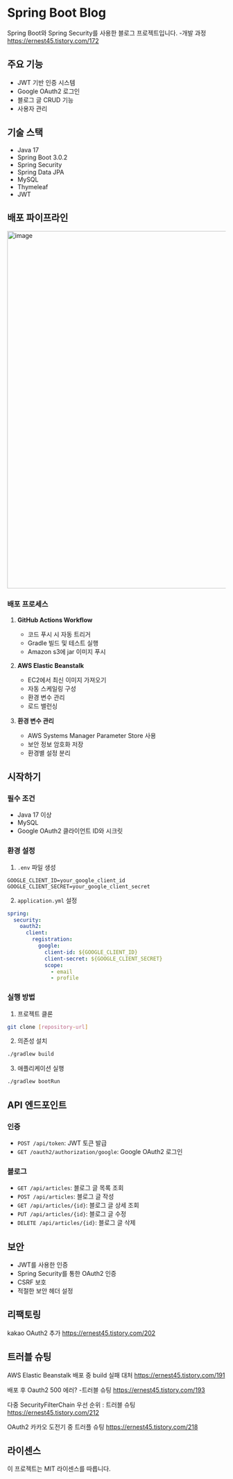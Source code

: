 # Spring Boot Blog

Spring Boot와 Spring Security를 사용한 블로그 프로젝트입니다.
-개발 과정
https://ernest45.tistory.com/172

## 주요 기능

- JWT 기반 인증 시스템
- Google OAuth2 로그인
- 블로그 글 CRUD 기능
- 사용자 관리

## 기술 스택

- Java 17
- Spring Boot 3.0.2
- Spring Security
- Spring Data JPA
- MySQL
- Thymeleaf
- JWT

## 배포 파이프라인

<img width="822" alt="image" src="https://github.com/user-attachments/assets/5fbfe566-210a-4254-8e00-35ae0863b6bd" />




### 배포 프로세스

1. **GitHub Actions Workflow**
   - 코드 푸시 시 자동 트리거
   - Gradle 빌드 및 테스트 실행
   - Amazon s3에 jar 이미지 푸시

2. **AWS Elastic Beanstalk**
   - EC2에서 최신 이미지 가져오기
   - 자동 스케일링 구성
   - 환경 변수 관리
   - 로드 밸런싱

3. **환경 변수 관리**
   - AWS Systems Manager Parameter Store 사용
   - 보안 정보 암호화 저장
   - 환경별 설정 분리

## 시작하기

### 필수 조건

- Java 17 이상
- MySQL
- Google OAuth2 클라이언트 ID와 시크릿

### 환경 설정

1. `.env` 파일 생성
```env
GOOGLE_CLIENT_ID=your_google_client_id
GOOGLE_CLIENT_SECRET=your_google_client_secret
```

2. `application.yml` 설정
```yaml
spring:
  security:
    oauth2:
      client:
        registration:
          google:
            client-id: ${GOOGLE_CLIENT_ID}
            client-secret: ${GOOGLE_CLIENT_SECRET}
            scope:
              - email
              - profile
```

### 실행 방법

1. 프로젝트 클론
```bash
git clone [repository-url]
```

2. 의존성 설치
```bash
./gradlew build
```

3. 애플리케이션 실행
```bash
./gradlew bootRun
```

## API 엔드포인트

### 인증
- `POST /api/token`: JWT 토큰 발급
- `GET /oauth2/authorization/google`: Google OAuth2 로그인

### 블로그
- `GET /api/articles`: 블로그 글 목록 조회
- `POST /api/articles`: 블로그 글 작성
- `GET /api/articles/{id}`: 블로그 글 상세 조회
- `PUT /api/articles/{id}`: 블로그 글 수정
- `DELETE /api/articles/{id}`: 블로그 글 삭제

## 보안

- JWT를 사용한 인증
- Spring Security를 통한 OAuth2 인증
- CSRF 보호
- 적절한 보안 헤더 설정

## 리팩토링
kakao OAuth2 추가
https://ernest45.tistory.com/202

## 트러블 슈팅
AWS Elastic Beanstalk 배포 중 build 실패 대처
https://ernest45.tistory.com/191

배포 후 Oauth2 500 에러? -트러블 슈팅
https://ernest45.tistory.com/193

다중 SecurityFilterChain 우선 순위 : 트러블 슈팅
https://ernest45.tistory.com/212

OAuth2 카카오 도전기 중 트러플 슈팅
https://ernest45.tistory.com/218


## 라이센스

이 프로젝트는 MIT 라이센스를 따릅니다. 
